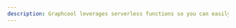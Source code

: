 ```yaml
---
description: Graphcool leverages serverless functions so you can easily extend the capabilities of your API.
---
```


